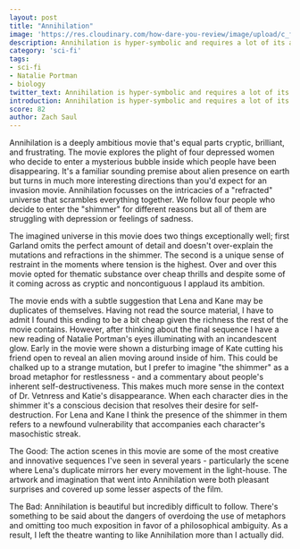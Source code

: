 ```yaml
---
layout: post
title: "Annihilation"
image: 'https://res.cloudinary.com/how-dare-you-review/image/upload/c_fill,h_399,w_760/v1528674428/_38aee3f0-266b-11e8-9f95-06a811d7e716.jpg'
description: Annihilation is hyper-symbolic and requires a lot of its audience, and for the most part the ideas are worth it.
category: 'sci-fi'
tags:
- sci-fi
- Natalie Portman
- biology
twitter_text: Annihilation is hyper-symbolic and requires a lot of its audience, and for the most part the ideas are worth it.
introduction: Annihilation is hyper-symbolic and requires a lot of its audience, and for the most part the ideas are worth it.
score: 82
author: Zach Saul
---
```

Annihilation is a deeply ambitious movie that's equal parts cryptic, brilliant, and frustrating. The movie explores the plight of four depressed women who decide to enter a mysterious bubble inside which people have been disappearing. It's a familiar sounding premise about alien presence on earth but turns in much more interesting directions than you'd expect for an invasion movie. Annihilation focusses on the intricacies of a "refracted" universe that scrambles everything together. We follow four people who decide to enter the "shimmer" for different reasons but all of them are struggling with depression or feelings of sadness.

The imagined universe in this movie does two things exceptionally well; first Garland omits the perfect amount of detail and doesn't over-explain the mutations and refractions in the shimmer. The second is a unique sense of restraint in the moments where tension is the highest. Over and over this movie opted for thematic substance over cheap thrills and despite some of it coming across as cryptic and noncontiguous I applaud its ambition.

The movie ends with a subtle suggestion that Lena and Kane may be duplicates of themselves. Having not read the source material, I have to admit I found this ending to be a bit cheap given the richness the rest of the movie contains. However, after thinking about the final sequence I have a new reading of Natalie Portman's eyes illuminating with an incandescent glow. Early in the movie were shown a disturbing image of Kate cutting his friend open to reveal an alien moving around inside of him. This could be chalked up to a strange mutation, but I prefer to imagine "the shimmer" as a broad metaphor for restlessness - and a commentary about people's inherent self-destructiveness. This makes much more sense in the context of Dr. Vetnress and Katie's disappearance. When each character dies in the shimmer it's a conscious decision that resolves their desire for self-destruction. For Lena and Kane I think the presence of the shimmer in them refers to a newfound vulnerability that accompanies each character's masochistic streak.

The Good: The action scenes in this movie are some of the most creative and innovative sequences I've seen in several years - particularly the scene where Lena's duplicate mirrors her every movement in the light-house. The artwork and imagination that went into Annihilation were both pleasant surprises and covered up some lesser aspects of the film.

The Bad: Annihilation is beautiful but incredibly difficult to follow. There's something to be said about the dangers of overdoing the use of metaphors and omitting too much exposition in favor of a philosophical ambiguity. As a result, I left the theatre wanting to like Annihilation more than I actually did.
